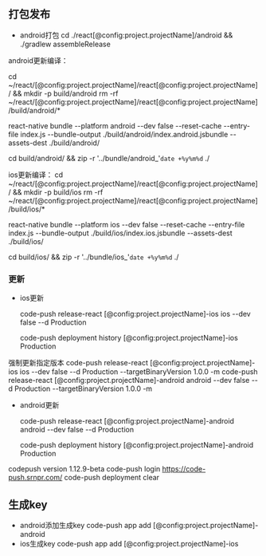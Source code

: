 ## 打包发布

* android打包 cd ./react[@config:project.projectName]/android && ./gradlew assembleRelease


android更新编译：

cd ~/react/[@config:project.projectName]/react[@config:project.projectName]/ && mkdir -p build/android
rm -rf ~/react/[@config:project.projectName]/react[@config:project.projectName]/build/android/*

react-native bundle  --platform android --dev false --reset-cache --entry-file index.js  --bundle-output ./build/android/index.android.jsbundle  --assets-dest ./build/android/

cd build/android/ && zip -r '../bundle/android_'`date +%y%m%d` ./


ios更新编译：
cd ~/react/[@config:project.projectName]/react[@config:project.projectName]/ && mkdir -p build/ios
rm -rf ~/react/[@config:project.projectName]/react[@config:project.projectName]/build/ios/*

react-native bundle  --platform ios --dev false --reset-cache --entry-file index.js  --bundle-output ./build/ios/index.ios.jsbundle  --assets-dest ./build/ios/


cd build/ios/ && zip -r '../bundle/ios_'`date +%y%m%d` ./


### 更新

* ios更新

    code-push release-react [@config:project.projectName]-ios ios --dev false --d Production

    code-push deployment history [@config:project.projectName]-ios Production

强制更新指定版本
code-push release-react [@config:project.projectName]-ios ios --dev false --d Production --targetBinaryVersion 1.0.0  -m
code-push release-react [@config:project.projectName]-android android --dev false --d Production --targetBinaryVersion 1.0.0  -m

* android更新

    code-push release-react [@config:project.projectName]-android android --dev false --d Production



    code-push deployment history [@config:project.projectName]-android Production


codepush version 1.12.9-beta
code-push login https://code-push.srnpr.com/
code-push deployment clear <appName> <deploymentName>

## 生成key
* android添加生成key
code-push app add [@config:project.projectName]-android
* ios生成key
code-push app add [@config:project.projectName]-ios

